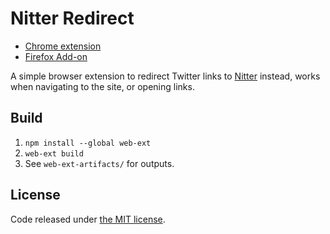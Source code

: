 # Nitter Redirect

-  [Chrome extension](https://chrome.google.com/webstore/detail/nitter-redirect/mohaicophfnifehkkkdbcejkflmgfkof)
-  [Firefox Add-on](https://addons.mozilla.org/en-US/firefox/addon/nitter-redirect/)

A simple browser extension to redirect Twitter links to [Nitter](https://nitter.net/about) instead, works when navigating to the site, or opening links.

## Build

1.  `npm install --global web-ext`
2.  `web-ext build`
3.  See `web-ext-artifacts/` for outputs.

## License

Code released under [the MIT license](LICENSE.txt).

